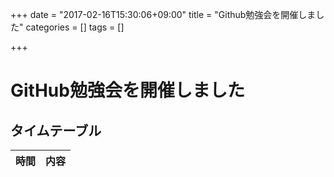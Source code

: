 +++
date = "2017-02-16T15:30:06+09:00"
title = "Github勉強会を開催しました"
categories = []
tags = []

+++

# GitHub勉強会を開催しました  
## タイムテーブル
|時間|内容|
|:-:|:-:|
